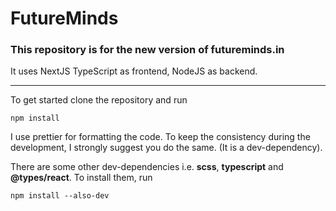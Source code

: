 # FutureMinds

### This repository is for the new version of futureminds.in

It uses NextJS TypeScript as frontend, NodeJS as backend.

---

To get started clone the repository and run

```
npm install
```

I use prettier for formatting the code. To keep the consistency during the development, I strongly suggest you do the same. (It is a dev-dependency).

There are some other dev-dependencies i.e. **scss**, **typescript** and **@types/react**. To install them, run

```
npm install --also-dev
```
